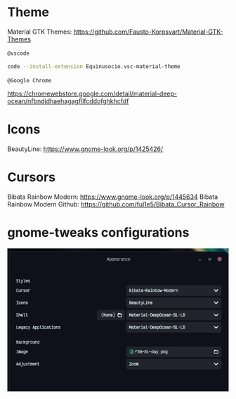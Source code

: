 # Theme

Material GTK Themes: https://github.com/Fausto-Korpsvart/Material-GTK-Themes

`@vscode`

```bash
code --install-extension Equinusocio.vsc-material-theme
```

`@Google Chrome`

https://chromewebstore.google.com/detail/material-deep-ocean/nfbndjdhaehagagfllfcddofghkhcfdf

# Icons

BeautyLine: https://www.gnome-look.org/p/1425426/

# Cursors

Bibata Rainbow Modern: https://www.gnome-look.org/p/1445634
Bibata Rainbow Modern Github: https://github.com/ful1e5/Bibata_Cursor_Rainbow

# gnome-tweaks configurations

![](./images/Tweak-ss.png)